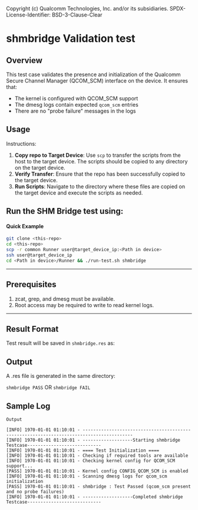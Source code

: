 Copyright (c) Qualcomm Technologies, Inc. and/or its subsidiaries.
SPDX-License-Identifier: BSD-3-Clause-Clear

# shmbridge Validation test

## Overview

This test case validates the presence and initialization of the Qualcomm Secure Channel Manager (QCOM_SCM) interface on the device. It ensures that:

- The kernel is configured with QCOM_SCM support
- The dmesg logs contain expected `qcom_scm` entries
- There are no "probe failure" messages in the logs

## Usage

Instructions:

1. **Copy repo to Target Device**: Use `scp` to transfer the scripts from the host to the target device. The scripts should be copied to any directory on the target device.
2. **Verify Transfer**: Ensure that the repo has been successfully copied to the target device.
3. **Run Scripts**: Navigate to the directory where these files are copied on the target device and execute the scripts as needed.

Run the SHM Bridge test using:
---
#### Quick Example
```sh
git clone <this-repo>
cd <this-repo>
scp -r common Runner user@target_device_ip:<Path in device>
ssh user@target_device_ip
cd <Path in device>/Runner && ./run-test.sh shmbridge
```
---
## Prerequisites
1. zcat, grep, and dmesg must be available.
2. Root access may be required to write to read kernel logs.
 ---
 ## Result Format
Test result will be saved in `shmbridge.res` as:  
## Output
A .res file is generated in the same directory:

`shmbridge PASS`  OR   `shmbridge FAIL`

## Sample Log
```
Output

[INFO] 1970-01-01 01:10:01 - -----------------------------------------------------------------------------------------
[INFO] 1970-01-01 01:10:01 - -------------------Starting shmbridge Testcase----------------------------
[INFO] 1970-01-01 01:10:01 - ==== Test Initialization ====
[INFO] 1970-01-01 01:10:01 - Checking if required tools are available
[INFO] 1970-01-01 01:10:01 - Checking kernel config for QCOM_SCM support...
[PASS] 1970-01-01 01:10:01 - Kernel config CONFIG_QCOM_SCM is enabled
[INFO] 1970-01-01 01:10:01 - Scanning dmesg logs for qcom_scm initialization
[PASS] 1970-01-01 01:10:01 - shmbridge : Test Passed (qcom_scm present and no probe failures)
[INFO] 1970-01-01 01:10:01 - -------------------Completed shmbridge Testcase----------------------------
```
